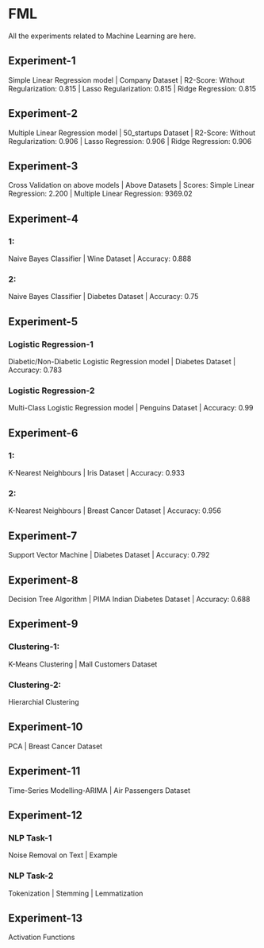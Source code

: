 # FML
All the experiments related to Machine Learning are here.
## Experiment-1
Simple Linear Regression model | Company Dataset | R2-Score: Without Regularization: 0.815 | Lasso Regularization: 0.815 | Ridge Regression: 0.815
## Experiment-2
Multiple Linear Regression model | 50_startups Dataset | R2-Score: Without Regularization: 0.906 | Lasso Regression: 0.906 | Ridge Regression: 0.906
## Experiment-3
Cross Validation on above models | Above Datasets | Scores: Simple Linear Regression: 2.200 | Multiple Linear Regression: 9369.02
## Experiment-4
### 1:
Naive Bayes Classifier | Wine Dataset | Accuracy: 0.888
### 2:
Naive Bayes Classifier | Diabetes Dataset | Accuracy: 0.75
## Experiment-5
### Logistic Regression-1
Diabetic/Non-Diabetic Logistic Regression model | Diabetes Dataset | Accuracy: 0.783
### Logistic Regression-2
Multi-Class Logistic Regression model | Penguins Dataset | Accuracy: 0.99
## Experiment-6
### 1:
K-Nearest Neighbours | Iris Dataset | Accuracy: 0.933
### 2:
K-Nearest Neighbours | Breast Cancer Dataset | Accuracy: 0.956
## Experiment-7
Support Vector Machine | Diabetes Dataset | Accuracy: 0.792
## Experiment-8
Decision Tree Algorithm | PIMA Indian Diabetes Dataset | Accuracy: 0.688
## Experiment-9
### Clustering-1:
K-Means Clustering | Mall Customers Dataset
### Clustering-2:
Hierarchial Clustering
## Experiment-10
PCA | Breast Cancer Dataset
## Experiment-11
Time-Series Modelling-ARIMA | Air Passengers Dataset
## Experiment-12
### NLP Task-1 
Noise Removal on Text | Example
### NLP Task-2
Tokenization | Stemming | Lemmatization
## Experiment-13
Activation Functions
